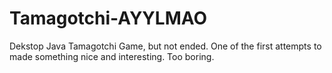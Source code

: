 # Tamagotchi-AYYLMAO
Dekstop Java Tamagotchi Game, but not ended. One of the first attempts to made something nice and interesting.
Too boring.
